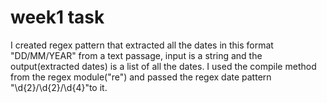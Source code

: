 # week1 task

I created regex pattern that extracted all the dates in this format "DD/MM/YEAR" from a text passage,
input is a string and the output(extracted dates) is a list of all the dates. I used the compile method from the regex module("re") and passed the regex date pattern "\d{2}/\d{2}/\d{4}"to it. 

